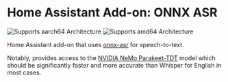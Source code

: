 # Home Assistant Add-on: ONNX ASR

![Supports aarch64 Architecture][aarch64-shield] ![Supports amd64 Architecture][amd64-shield]

Home Assistant add-on that uses [onnx-asr](https://github.com/guillaumekln/istupakov/onnx-asr/) for speech-to-text.

Notably, provides access to the [NVIDIA NeMo Parakeet-TDT](https://developer.nvidia.com/blog/turbocharge-asr-accuracy-and-speed-with-nvidia-nemo-parakeet-tdt/) model which should be significantly faster and more accurate than Whisper for English in most cases.

[aarch64-shield]: https://img.shields.io/badge/aarch64-yes-green.svg
[amd64-shield]: https://img.shields.io/badge/amd64-yes-green.svg
[armhf-shield]: https://img.shields.io/badge/armhf-no-red.svg
[armv7-shield]: https://img.shields.io/badge/armv7-no-red.svg
[i386-shield]: https://img.shields.io/badge/i386-no-red.svg

